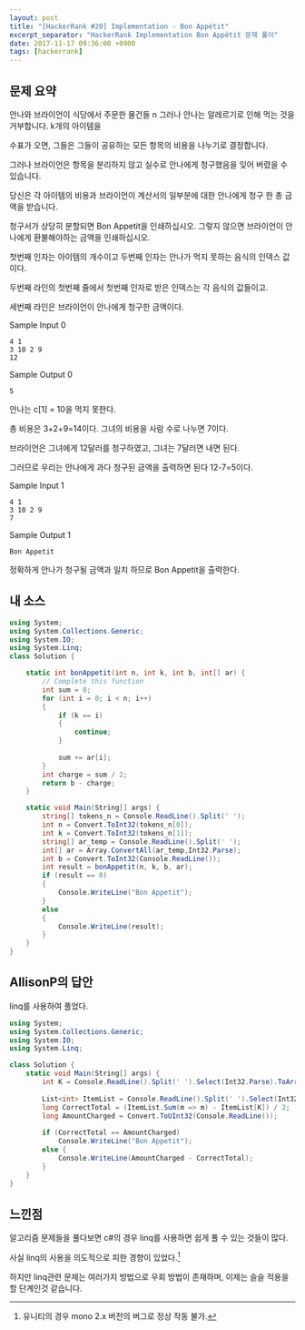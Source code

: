 ```yaml
---
layout: post
title: "[HackerRank #20] Implementation - Bon Appétit"
excerpt_separator: "HackerRank Implementation Bon Appétit 문제 풀이"
date: 2017-11-17 09:36:00 +0900
tags: [hackerrank]
---
```


## 문제 요약

안나와 브라이언이 식당에서 주문한 물건들 n 그러나 안나는 알레르기로 인해 먹는 것을 거부합니다. k개의 아이템을
 
수표가 오면, 그들은 그들이 공유하는 모든 항목의 비용을 나누기로 결정합니다. 

그러나 브라이언은 항목을 분리하지 않고 실수로 안나에게 청구했음을 잊어 버렸을 수 있습니다.

당신은 각 아이템의 비용과 브라이언이 계산서의 일부분에 대한 안나에게 청구 한 총 금액을 받습니다.

청구서가 상당히 분할되면 Bon Appetit을 인쇄하십시오. 그렇지 않으면 브라이언이 안나에게 환불해야하는 금액을 인쇄하십시오.

첫번째 인자는 아이템의 개수이고 두번째 인자는 안나가 먹지 못하는 음식의 인덱스 값 이다\.

두번째 라인의 첫번째 줄에서 첫번째 인자로 받은 인덱스는 각 음식의 값들이고.

세번째 라인은 브라이언이 안나에게 청구한 금액이다.

Sample Input 0
```
4 1
3 10 2 9
12
```

Sample Output 0
```
5
```

안나는 c[1] = 10을 먹지 못한다.

총 비용은 3+2+9=14이다. 그녀의 비용을 사람 수로 나누면 7이다.

브라이언은 그녀에게 12달러를 청구하였고, 그녀는 7달러면 내면 된다.

그러므로 우리는 안나에게 과다 청구된 금액을 출력하면 된다 12-7=5이다. 

Sample Input 1
```
4 1
3 10 2 9
7
```

Sample Output 1
```
Bon Appetit
```

정확하게 안나가 청구될 금액과 일치 하므로 Bon Appetit을 출력한다.

## 내 소스

```csharp
using System;
using System.Collections.Generic;
using System.IO;
using System.Linq;
class Solution {

    static int bonAppetit(int n, int k, int b, int[] ar) {
        // Complete this function
        int sum = 0;
        for (int i = 0; i < n; i++)
        {
            if (k == i)
            {
                continue;
            }
            
            sum += ar[i];
        }
        int charge = sum / 2;        
        return b - charge;
    }

    static void Main(String[] args) {
        string[] tokens_n = Console.ReadLine().Split(' ');
        int n = Convert.ToInt32(tokens_n[0]);
        int k = Convert.ToInt32(tokens_n[1]);
        string[] ar_temp = Console.ReadLine().Split(' ');
        int[] ar = Array.ConvertAll(ar_temp,Int32.Parse);
        int b = Convert.ToInt32(Console.ReadLine());
        int result = bonAppetit(n, k, b, ar);
        if (result == 0)
        {
            Console.WriteLine("Bon Appetit");
        }
        else
        {
            Console.WriteLine(result);        
        }
    }
}
```

## AllisonP의 답안

linq를 사용하여 풀었다.

```csharp
using System;
using System.Collections.Generic;
using System.IO;
using System.Linq;

class Solution {
    static void Main(String[] args) {
        int K = Console.ReadLine().Split(' ').Select(Int32.Parse).ToArray()[1];
        
        List<int> ItemList = Console.ReadLine().Split(' ').Select(Int32.Parse).ToList();
        long CorrectTotal = (ItemList.Sum(m => m) - ItemList[K]) / 2;
        long AmountCharged = Convert.ToUInt32(Console.ReadLine());
        
        if (CorrectTotal == AmountCharged)
            Console.WriteLine("Bon Appetit");
        else {
            Console.WriteLine(AmountCharged - CorrectTotal);
        }
    }
}
```

## 느낀점

알고리즘 문제들을 풀다보면 c#의 경우 linq를 사용하면 쉽게 풀 수 있는 것들이 많다.

사실 linq의 사용을 의도적으로 피한 경향이 있었다.[^1]

하지만 linq관련 문제는 여러가지 방법으로 우회 방법이 존재하며, 이제는 슬슬 적용을 할 단계인것 같습니다.

[^1]: 유니티의 경우 mono 2.x 버전의 버그로 정상 작동 불가.